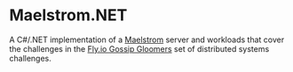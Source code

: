 # Maelstrom.NET

A C#/.NET implementation of a [Maelstrom](https://github.com/jepsen-io/maelstrom/tree/main) server and workloads that cover the challenges in the [Fly.io Gossip Gloomers](https://fly.io/dist-sys/) set of distributed systems challenges.
